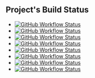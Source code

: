 ## Project's Build Status

- [![GitHub Workflow Status][ojp_img]][ojp_url]
- [![GitHub Workflow Status][mn_img]][mn_url]
- [![GitHub Workflow Status][jmh_img]][jmh_url]
- [![GitHub Workflow Status][tc_img]][tc_url]
- [![GitHub Workflow Status][dn_img]][dn_url]
- [![GitHub Workflow Status][gha_img]][gha_url]
- [![GitHub Workflow Status][ic_img]][ic_url]
- [![GitHub Workflow Status][ks_img]][ks_url]


<!-- Add https://github.com/sureshg/graal-native-dockerfile
     Add https://github.com/sureshg/flutter-web-app -->


[ojp_url]: https://github.com/sureshg/openjdk-playground/actions
[ojp_img]: https://img.shields.io/github/workflow/status/sureshg/openjdk-playground/CI?label=openjdk-playground&logo=java&style=for-the-badge

[mn_url]: https://github.com/sureshg/micronaut-app/actions                       
[mn_img]: https://img.shields.io/github/workflow/status/sureshg/micronaut-app/Gradle%20Build?label=micronaut-app&logo=Github-Actions&style=for-the-badge

[jmh_url]: https://github.com/sureshg/jmh-bench-sample/actions                        
[jmh_img]:https://img.shields.io/github/workflow/status/sureshg/jmh-bench-sample/JMH%20Sample%20CI?label=jmh-sample&logo=kotlin&style=for-the-badge

[tc_url]: https://github.com/sureshg/testcontainers-kotlin/actions              
[tc_img]: https://img.shields.io/github/workflow/status/sureshg/testcontainers-kotlin/Gradle%20Build?label=testcontainers-kotlin&logo=docker&style=for-the-badge

[ic_url]: https://travis-ci.org/sureshg/InstallCerts/builds
[ic_img]: https://img.shields.io/travis/sureshg/InstallCerts.svg?label=Install-Certs&logo=travis&style=for-the-badge

[ks_url]: https://travis-ci.org/sureshg/InstallCerts/builds
[ks_img]: https://img.shields.io/travis/sureshg/kotlin-scratchpad.svg?label=Kotlin-Scratchpad&logo=travis&style=for-the-badge

[dn_url]: https://github.com/sureshg/dart-native-sample/actions
[dn_img]: https://img.shields.io/github/workflow/status/sureshg/dart-native-sample/Dart%20Build?label=Dart%20Native&logo=dart&style=for-the-badge

[gha_url]: https://github.com/sureshg/github-actions-test/actions                       
[gha_img]: https://img.shields.io/github/workflow/status/sureshg/github-actions-test/Github%20Action%20Test?label=Github-Action-Test&logo=Github-Actions&style=for-the-badge
